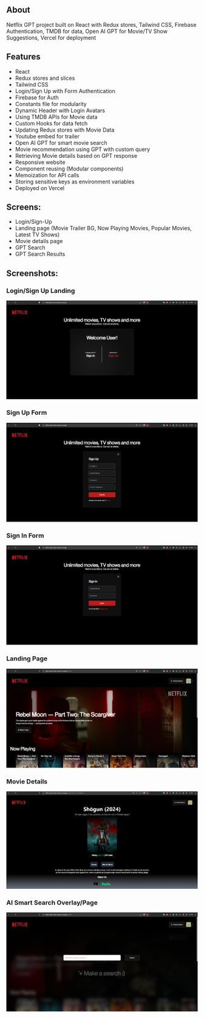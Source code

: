 
## About
Netflix GPT project built on React with Redux stores, Tailwind CSS, Firebase Authentication, TMDB for data, Open AI GPT for Movie/TV Show Suggestions, Vercel for deployment
## Features
- React
- Redux stores and slices
- Tailwind CSS
- Login/Sign Up with Form Authentication
- Firebase for Auth
- Constants file for modularity
- Dynamic Header with Login Avatars
- Using TMDB APIs for Movie data
- Custom Hooks for data fetch
- Updating Redux stores with Movie Data
- Youtube embed for trailer
- Open AI GPT for smart movie search
- Movie recommendation using GPT with custom query
- Retrieving Movie details based on GPT response
- Responsive website
- Component reusing (Modular components)
- Memoization for API calls
- Storing sensitive keys as environment variables
- Deployed on Vercel

## Screens:
- Login/Sign-Up
- Landing page (Movie Trailer BG, Now Playing Movies, Popular Movies, Latest TV Shows)
- Movie details page
- GPT Search
- GPT Search Results

## Screenshots:
### Login/Sign Up Landing
![SignUpLoginLanding.png](/assets/images/SignUpLoginLanding.png)
### Sign Up Form
![SignUpForm.png](/assets/images/SignUpForm.png)
### Sign In Form
![SignInForm.png](/assets/images/SignInForm.png)
### Landing Page
![Landing.png](/assets/images/Landing.png)
### Movie Details
![Movie Details.png](/assets/images/Movie%20Details.png)
### AI Smart Search Overlay/Page
![AI Search.png](/assets/images/AI%20Search.png)
